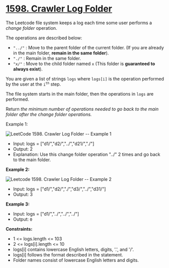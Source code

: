 # [1598. Crawler Log Folder](https://leetcode.com/problems/crawler-log-folder/)

The Leetcode file system keeps a log each time some user performs a *change folder* operation.

The operations are described below:

- `"../"` : Move to the parent folder of the current folder. (If you are already in the main folder, **remain in the same folder**).
- `"./"` : Remain in the same folder.
- `"x/"` : Move to the child folder named `x` (This folder is **guaranteed to always exist**).

You are given a list of strings `logs` where `logs[i]` is the operation performed by the user at the <code>i<sup>th</sup></code> step.

The file system starts in the main folder, then the operations in `logs` are performed.

Return *the minimum number of operations needed to go back to the main folder after the change folder operations.*


Example 1:

![LeetCode 1598. Crawler Log Folder -- Example 1](https://assets.leetcode.com/uploads/2020/09/09/sample_11_1957.png)

- Input: logs = ["d1/","d2/","../","d21/","./"]
- Output: 2
- Explanation: Use this change folder operation "../" 2 times and go back to the main folder.

**Example 2:**

![Leetcode 1598. Crawler Log Folder -- Example 2](https://assets.leetcode.com/uploads/2020/09/09/sample_22_1957.png)

- Input: logs = ["d1/","d2/","./","d3/","../","d31/"]
- Output: 3

**Example 3:**

- Input: logs = ["d1/","../","../","../"]
- Output: `0`
 

**Constraints:**

- 1 <= logs.length <= 103
- 2 <= logs[i].length <= 10
- logs[i] contains lowercase English letters, digits, '.', and '/'.
- logs[i] follows the format described in the statement.
- Folder names consist of lowercase English letters and digits.
